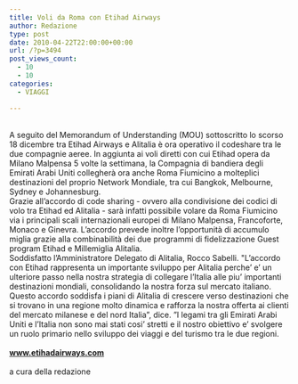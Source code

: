 ```yaml
---
title: Voli da Roma con Etihad Airways
author: Redazione
type: post
date: 2010-04-22T22:00:00+00:00
url: /?p=3494
post_views_count:
  - 10
  - 10
categories:
  - VIAGGI

---
```

<div>
  &nbsp;
</div>

<div>
  A seguito del Memorandum of Understanding (MOU) sottoscritto lo scorso 18 dicembre tra Etihad Airways e Alitalia &egrave; ora operativo il codeshare tra le due compagnie aeree. In aggiunta ai voli diretti con cui Etihad opera da Milano Malpensa 5 volte la settimana, la Compagnia di bandiera degli Emirati Arabi Uniti collegher&agrave; ora anche Roma Fiumicino a molteplici destinazioni del proprio Network Mondiale, tra cui Bangkok, Melbourne, Sydney e Johannesburg.&nbsp;
</div>

<div>
  Grazie all&rsquo;accordo di code sharing &#45; ovvero alla condivisione dei codici di volo tra Etihad ed Alitalia &#45; sar&agrave; infatti possibile volare da Roma Fiumicino via i principali scali internazionali europei di Milano Malpensa, Francoforte, Monaco e Ginevra. L&rsquo;accordo prevede inoltre l&rsquo;opportunit&agrave; di accumulo miglia grazie alla combinabilit&agrave; dei due programmi di fidelizzazione Guest program Etihad e Millemiglia Alitalia.
</div>

<div>
  Soddisfatto l&#8217;Amministratore Delegato di Alitalia, Rocco Sabelli. "L&#8217;accordo con Etihad rappresenta un importante sviluppo per Alitalia perche&#8217; e&#8217; un ulteriore passo nella nostra strategia di collegare l&#8217;Italia alle piu&#8217; importanti destinazioni mondiali, consolidando la nostra forza sul mercato italiano. Questo accordo soddisfa i piani di Alitalia di crescere verso destinazioni che si trovano in una regione molto dinamica e rafforza la nostra offerta ai clienti del mercato milanese e del nord Italia&#8221;, dice. &#8221;I legami tra gli Emirati Arabi Uniti e l&#8217;Italia non sono mai stati cosi&#8217; stretti e il nostro obiettivo e&#8217; svolgere un ruolo primario nello sviluppo dei viaggi e del turismo tra le due regioni.
</div>

<div>
  &nbsp;
</div>

<div>
  <a href="https://www.etihadairways.com"><strong>www.etihadairways.com</strong></a>
</div>

<div>
  &nbsp;
</div>

<div>
  a cura della redazione
</div>